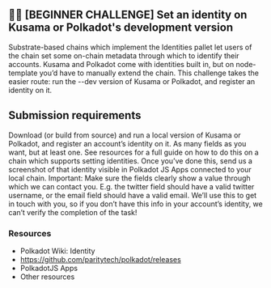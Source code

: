 
## 🧑‍💻 [BEGINNER CHALLENGE] Set an identity on Kusama or Polkadot's development version

Substrate-based chains which implement the Identities pallet let users of the chain set some on-chain metadata through which to identify their accounts. Kusama and Polkadot come with identities built in, but on node-template you’d have to manually extend the chain. This challenge takes the easier route: run the --dev version of Kusama or Polkadot, and register an identity on it.

## Submission requirements

Download (or build from source) and run a local version of Kusama or Polkadot, and register an account’s identity on it. As many fields as you want, but at least one. See resources for a full guide on how to do this on a chain which supports setting identities. Once you’ve done this, send us a screenshot of that identity visible in Polkadot JS Apps connected to your local chain. Important: Make sure the fields clearly show a value through which we can contact you. E.g. the twitter field should have a valid twitter username, or the email field should have a valid email. We’ll use this to get in touch with you, so if you don’t have this info in your account’s identity, we can’t verify the completion of the task!

### Resources
- Polkadot Wiki: Identity
- https://github.com/paritytech/polkadot/releases
- PolkadotJS Apps
- Other resources
